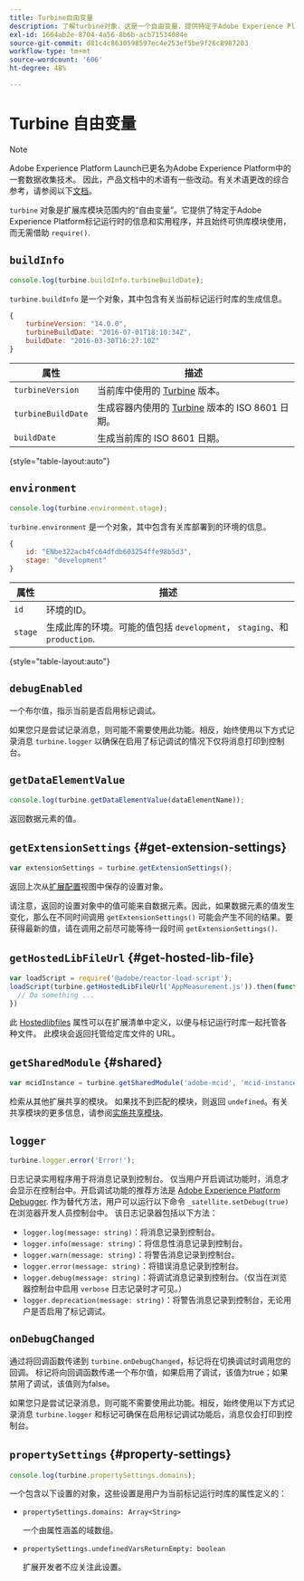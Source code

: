 ```yaml
---
title: Turbine自由变量
description: 了解turbine对象，这是一个自由变量，提供特定于Adobe Experience Platform标记运行时的信息和实用程序。
exl-id: 1664ab2e-8704-4a56-8b6b-acb71534084e
source-git-commit: d81c4c8630598597ec4e253ef5be9f26c8987203
workflow-type: tm+mt
source-wordcount: '606'
ht-degree: 48%

---
```


# Turbine 自由变量

>[!NOTE]
>
>Adobe Experience Platform Launch已更名为Adobe Experience Platform中的一套数据收集技术。 因此，产品文档中的术语有一些改动。有关术语更改的综合参考，请参阅以下[文档](../term-updates.md)。

`turbine` 对象是扩展库模块范围内的“自由变量”。它提供了特定于Adobe Experience Platform标记运行时的信息和实用程序，并且始终可供库模块使用，而无需借助 `require()`.

## `buildInfo`

```js
console.log(turbine.buildInfo.turbineBuildDate);
```

`turbine.buildInfo` 是一个对象，其中包含有关当前标记运行时库的生成信息。

```js
{
    turbineVersion: "14.0.0",
    turbineBuildDate: "2016-07-01T18:10:34Z",
    buildDate: "2016-03-30T16:27:10Z"
}
```

| 属性 | 描述 |
| --- | --- |
| `turbineVersion` | 当前库中使用的 [Turbine](https://www.npmjs.com/package/@adobe/reactor-turbine) 版本。 |
| `turbineBuildDate` | 生成容器内使用的 [Turbine](https://www.npmjs.com/package/@adobe/reactor-turbine) 版本的 ISO 8601 日期。 |
| `buildDate` | 生成当前库的 ISO 8601 日期。 |

{style="table-layout:auto"}

## `environment`

```js
console.log(turbine.environment.stage);
```

`turbine.environment` 是一个对象，其中包含有关库部署到的环境的信息。

```js
{
    id: "ENbe322acb4fc64dfdb603254ffe98b5d3",
    stage: "development"
}
```

| 属性 | 描述 |
| --- | --- |
| `id` | 环境的ID。 |
| `stage` | 生成此库的环境。可能的值包括 `development`， `staging`、和 `production`. |

{style="table-layout:auto"}

## `debugEnabled`

一个布尔值，指示当前是否启用标记调试。

如果您只是尝试记录消息，则可能不需要使用此功能。相反，始终使用以下方式记录消息 `turbine.logger` 以确保在启用了标记调试的情况下仅将消息打印到控制台。

## `getDataElementValue`

```js
console.log(turbine.getDataElementValue(dataElementName));
```

返回数据元素的值。

## `getExtensionSettings` {#get-extension-settings}

```js
var extensionSettings = turbine.getExtensionSettings();
```

返回上次从[扩展配置](./configuration.md)视图中保存的设置对象。

请注意，返回的设置对象中的值可能来自数据元素。因此，如果数据元素的值发生变化，那么在不同时间调用 `getExtensionSettings()` 可能会产生不同的结果。要获得最新的值，请在调用之前尽可能等待一段时间 `getExtensionSettings()`.

## `getHostedLibFileUrl` {#get-hosted-lib-file}

```js
var loadScript = require('@adobe/reactor-load-script');
loadScript(turbine.getHostedLibFileUrl('AppMeasurement.js')).then(function() {
  // Do something ...
})
```

此 [Hostedlibfiles](./manifest.md) 属性可以在扩展清单中定义，以便与标记运行时库一起托管各种文件。 此模块会返回托管给定库文件的 URL。

## `getSharedModule` {#shared}

```js
var mcidInstance = turbine.getSharedModule('adobe-mcid', 'mcid-instance');
```

检索从其他扩展共享的模块。 如果找不到匹配的模块，则返回 `undefined`。有关共享模块的更多信息，请参阅[实施共享模块](./web/shared.md)。

## `logger`

```js
turbine.logger.error('Error!');
```

日志记录实用程序用于将消息记录到控制台。 仅当用户开启调试功能时，消息才会显示在控制台中。开启调试功能的推荐方法是 [Adobe Experience Platform Debugger](https://chrome.google.com/webstore/detail/adobe-experience-platform/bfnnokhpnncpkdmbokanobigaccjkpob). 作为替代方法，用户可以运行以下命令 `_satellite.setDebug(true)` 在浏览器开发人员控制台中。 该日志记录器包括以下方法：

* `logger.log(message: string)`：将消息记录到控制台。
* `logger.info(message: string)`：将信息性消息记录到控制台。
* `logger.warn(message: string)`：将警告消息记录到控制台。
* `logger.error(message: string)`：将错误消息记录到控制台。
* `logger.debug(message: string)`：将调试消息记录到控制台。（仅当在浏览器控制台中启用 `verbose` 日志记录时才可见。）
* `logger.deprecation(message: string)`：将警告消息记录到控制台，无论用户是否启用了标记调试。

## `onDebugChanged`

通过将回调函数传递到 `turbine.onDebugChanged`，标记将在切换调试时调用您的回调。 标记将向回调函数传递一个布尔值，如果启用了调试，该值为true；如果禁用了调试，该值则为false。

如果您只是尝试记录消息，则可能不需要使用此功能。相反，始终使用以下方式记录消息 `turbine.logger` 和标记可确保在启用标记调试功能后，消息仅会打印到控制台。

## `propertySettings` {#property-settings}

```js
console.log(turbine.propertySettings.domains);
```

一个包含以下设置的对象，这些设置是用户为当前标记运行时库的属性定义的：

* `propertySettings.domains: Array<String>`

  一个由属性涵盖的域数组。

* `propertySettings.undefinedVarsReturnEmpty: boolean`

  扩展开发者不应关注此设置。
